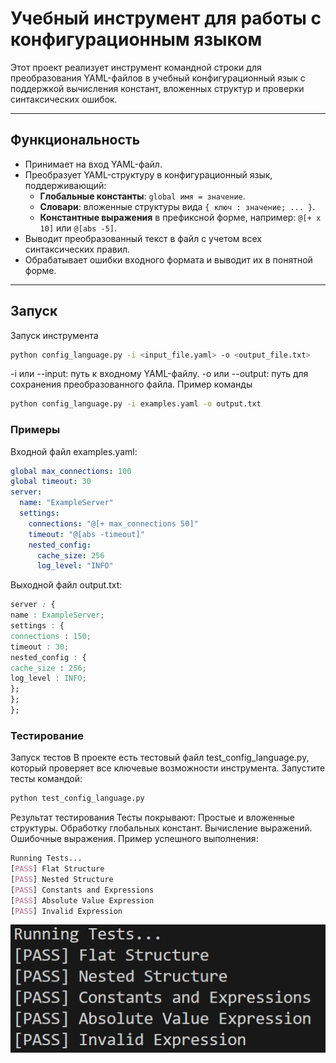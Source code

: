 # Учебный инструмент для работы с конфигурационным языком

Этот проект реализует инструмент командной строки для преобразования YAML-файлов в учебный конфигурационный язык с поддержкой вычисления констант, вложенных структур и проверки синтаксических ошибок.

---

## **Функциональность**

- Принимает на вход YAML-файл.
- Преобразует YAML-структуру в конфигурационный язык, поддерживающий:
  - **Глобальные константы**: `global имя = значение`.
  - **Словари**: вложенные структуры вида `{ ключ : значение; ... }`.
  - **Константные выражения** в префиксной форме, например: `@[+ x 10]` или `@[abs -5]`.
- Выводит преобразованный текст в файл с учетом всех синтаксических правил.
- Обрабатывает ошибки входного формата и выводит их в понятной форме.

---

## **Запуск**
Запуск инструмента
```bash
python config_language.py -i <input_file.yaml> -o <output_file.txt>
```
-i или --input: путь к входному YAML-файлу.
-o или --output: путь для сохранения преобразованного файла.
Пример команды
```bash
python config_language.py -i examples.yaml -o output.txt
```
### Примеры
Входной файл examples.yaml:
```yaml
global max_connections: 100
global timeout: 30
server:
  name: "ExampleServer"
  settings:
    connections: "@[+ max_connections 50]"
    timeout: "@[abs -timeout]"
    nested_config:
      cache_size: 256
      log_level: "INFO"
```
Выходной файл output.txt:
```css
server : {
name : ExampleServer;
settings : {
connections : 150;
timeout : 30;
nested_config : {
cache_size : 256;
log_level : INFO;
};
};
};
```
### Тестирование
Запуск тестов
В проекте есть тестовый файл test_config_language.py, который проверяет все ключевые возможности инструмента.
Запустите тесты командой:
```bash
python test_config_language.py
```
Результат тестирования
Тесты покрывают:
Простые и вложенные структуры.
Обработку глобальных констант.
Вычисление выражений.
Ошибочные выражения.
Пример успешного выполнения:

```scss
Running Tests...
[PASS] Flat Structure
[PASS] Nested Structure
[PASS] Constants and Expressions
[PASS] Absolute Value Expression
[PASS] Invalid Expression
```
![Скриншот результата](photo/photo1.png)
